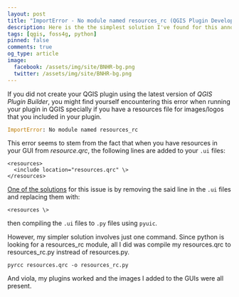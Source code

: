 ```yaml
---
layout: post
title: "ImportError - No module named resources_rc (QGIS Plugin Development) [SOLVED]"
description: Here is the the simplest solution I've found for this annoying little problem when creating QGIS Plugins.
tags: [qgis, foss4g, python]
pinned: false
comments: true
og_type: article
image:
  facebook: /assets/img/site/BNHR-bg.png
  twitter: /assets/img/site/BNHR-bg.png
---
```


If you did not create your QGIS plugin using the latest version of *QGIS Plugin Builder*, you might find yourself encountering this error when running your plugin in QGIS specially if you have a resources file for images/logos that you included in your plugin.

```python
ImportError: No module named resources_rc
```

This error seems to stem from the fact that when you have resources in your GUI from *resource.qrc*, the following lines are added to your ```.ui``` files:

```
<resources>
  <include location="resources.qrc" \>
</resources>
```

[One of the solutions](https://gis.stackexchange.com/a/155599/45041) for this issue is by removing the said line in the ```.ui``` files and replacing them with:

```
<resources \>
```

then compiling the ```.ui``` files to ```.py``` files using ```pyuic```.

However, my simpler solution involves just one command. Since python is looking for a resources_rc module, all I did was compile my resources.qrc to resources_rc.py instread of resources.py.

```shell
pyrcc resources.qrc -o resources_rc.py
```

And viola, my plugins worked and the images I added to the GUIs were all present.
